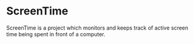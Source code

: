 # ScreenTime

ScreenTime is a project which monitors and keeps track of active screen time being spent in front of a computer.
